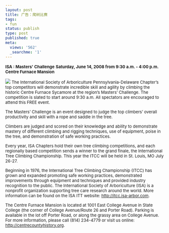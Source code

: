 ```yaml
---
layout: post
title: 广告：爬树比赛
tags:
- fun
status: publish
type: post
published: true
meta:
  views: '562'
  _searchme: '1'
---
```

<font size="2"><strong>ISA </strong><strong>: Masters' Challenge</strong></font>
<font size="2"><strong>Saturday, June 14, 2008 from 9:30 a.m. - 4:00 p.m.</strong></font>
<font size="2"><strong>Centre Furnace Mansion</strong></font>
 
![](https://dl.dropboxusercontent.com/u/308058/blogimages/2010/07/cchstrees.jpg)
<font size="2"> The International Society of Arboriculture Pennsylvania-Delaware Chapter’s top competitors will demonstrate incredible skill and agility by climbing the historic Centre Furnace Sycamore at the region’s Masters’ Challenge.  The competition is slated to start around 9:30 a.m.  All spectators are encouraged to attend this FREE event.</font>

<font size="2">The Masters’ Challenge is an event designed to judge the top climbers’ overall productivity and skill with a rope and saddle in the tree.</font>

<font size="2">Climbers are judged and scored on their knowledge and ability to demonstrate mastery of different climbing and rigging techniques, use of equipment, poise in the tree, and demonstration of safe working practices.</font>

<font size="2">Every year, ISA Chapters hold their own tree climbing competitions, and each regionally based competition sends a winner to the grand finale, the International Tree Climbing Championship. This year the ITCC will be held in St. Louis, MO July 26-27.</font>

<font size="2">Beginning in 1976, the International Tree Climbing Championship (ITCC) has grown and expanded promoting safe working practices, demonstrated improvements through equipment and techniques and provided industry recognition to the public.  The International Society of Arboriculture (ISA) is a nonprofit organization supporting tree care research around the world.  More information can be found on the ISA ITT website: <a href="http://itcc.isa-arbor.com/" target="_blank">http://itcc.isa-arbor.com</a>.</font>

<font size="2">The Centre Furnace Mansion is located at 1001 East College Avenue in State College (the corner of College Avenue/Route 26 and Porter Road).  Parking is available in the lot off Porter Road, or along the grassy area on College Avenue. For more information, please call (814) 234-4779 or visit us online: <a href="http://centrecountyhistory.org/" target="_blank"> http://centrecountyhistory.org</a>.
</font>